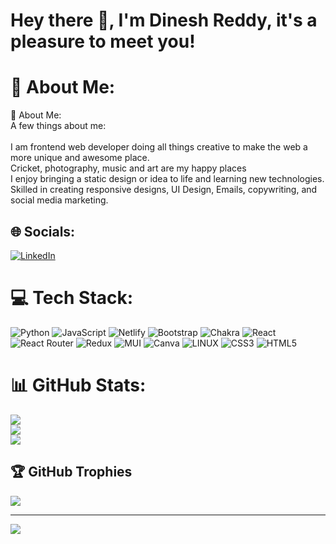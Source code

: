 # Hey there 👋, I'm Dinesh Reddy, it's a pleasure to meet you!

# 💫 About Me:
💫 About Me:<br>A few things about me:<br><br>I am frontend web developer doing all things creative to make the web a more unique and awesome place.<br>Cricket, photography, music and art are my happy places<br>I enjoy bringing a static design or idea to life and learning new technologies.<br>Skilled in creating responsive designs, UI Design, Emails, copywriting, and social media marketing.


## 🌐 Socials:
[![LinkedIn](https://img.shields.io/badge/LinkedIn-%230077B5.svg?logo=linkedin&logoColor=white)](https://linkedin.com/in/https://www.linkedin.com/in/nerlapalli-dinesh-kumar-reddy/) 

# 💻 Tech Stack:
![Python](https://img.shields.io/badge/python-3670A0?style=plastic&logo=python&logoColor=ffdd54) ![JavaScript](https://img.shields.io/badge/javascript-%23323330.svg?style=plastic&logo=javascript&logoColor=%23F7DF1E) ![Netlify](https://img.shields.io/badge/netlify-%23000000.svg?style=plastic&logo=netlify&logoColor=#00C7B7) ![Bootstrap](https://img.shields.io/badge/bootstrap-%23563D7C.svg?style=plastic&logo=bootstrap&logoColor=white) ![Chakra](https://img.shields.io/badge/chakra-%234ED1C5.svg?style=plastic&logo=chakraui&logoColor=white) ![React](https://img.shields.io/badge/react-%2320232a.svg?style=plastic&logo=react&logoColor=%2361DAFB) ![React Router](https://img.shields.io/badge/React_Router-CA4245?style=plastic&logo=react-router&logoColor=white) ![Redux](https://img.shields.io/badge/redux-%23593d88.svg?style=plastic&logo=redux&logoColor=white) ![MUI](https://img.shields.io/badge/MUI-%230081CB.svg?style=plastic&logo=material-ui&logoColor=white) ![Canva](https://img.shields.io/badge/Canva-%2300C4CC.svg?style=plastic&logo=Canva&logoColor=white) ![LINUX](https://img.shields.io/badge/Linux-FCC624?style=plastic&logo=linux&logoColor=black) ![CSS3](https://img.shields.io/badge/css3-%231572B6.svg?style=plastic&logo=css3&logoColor=white) ![HTML5](https://img.shields.io/badge/html5-%23E34F26.svg?style=plastic&logo=html5&logoColor=white)
# 📊 GitHub Stats:
![](https://github-readme-stats.vercel.app/api?username=DineshReddy195&theme=dark&hide_border=false&include_all_commits=false&count_private=false)<br/>
![](https://github-readme-streak-stats.herokuapp.com/?user=DineshReddy195&theme=dark&hide_border=false)<br/>
![](https://github-readme-stats.vercel.app/api/top-langs/?username=DineshReddy195&theme=dark&hide_border=false&include_all_commits=false&count_private=false&layout=compact)

## 🏆 GitHub Trophies
![](https://github-profile-trophy.vercel.app/?username=DineshReddy195&theme=radical&no-frame=false&no-bg=true&margin-w=4)

---
[![](https://visitcount.itsvg.in/api?id=DineshReddy195&icon=0&color=0)](https://visitcount.itsvg.in)

<!-- Proudly created with GPRM ( https://gprm.itsvg.in ) -->
